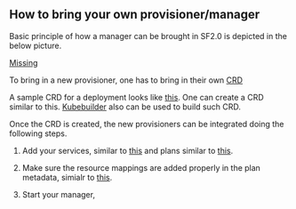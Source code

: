 ## How to bring your own provisioner/manager

Basic principle of how a manager can be brought in SF2.0 is depicted in the below picture.

[Missing](https://github.com/cloudfoundry-incubator/service-fabrik-broker/blob/gh-pages/architecture/SF2.0-basics.png?raw=true)

To bring in a new provisioner, one has to bring in their own [CRD](https://kubernetes.io/docs/tasks/access-kubernetes-api/custom-resources/custom-resource-definitions/)

A sample CRD for a deployment looks like [this](https://github.com/cloudfoundry-incubator/service-fabrik-broker/blob/master/broker/config/crds/deployment.servicefabrik.io_v1alpha1_directors.yaml). 
One can create a CRD similar to this. [Kubebuilder](https://github.com/kubernetes-sigs/kubebuilder) also can be used to build such CRD. 

Once the CRD is created, the new provisioners can be integrated doing the following steps.

1. Add your services, similar to [this](https://github.com/cloudfoundry-incubator/service-fabrik-broker/blob/master/broker/config/settings.yml#L556-L580) and 
plans similar to [this](https://github.com/cloudfoundry-incubator/service-fabrik-broker/blob/master/broker/config/settings.yml#L696-L738).

2. Make sure the resource mappings are added properly in the plan metadata, simialr to [this](https://github.com/cloudfoundry-incubator/service-fabrik-broker/blob/master/broker/config/settings.yml#L704-L712).

3. Start your manager, 
